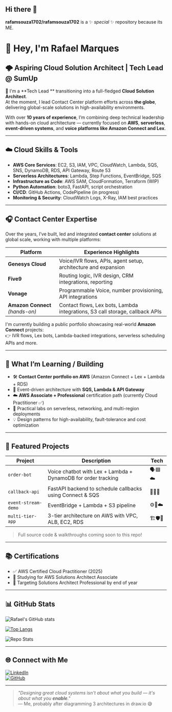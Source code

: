## Hi there 👋

**rafamsouza1702/rafamsouza1702** is a ✨ _special_ ✨ repository because its ME.

# 👋 Hey, I'm Rafael Marques

## 🌩️ Aspiring Cloud Solution Architect | Tech Lead @ SumUp

🎯 I'm a **Tech Lead ** transitioning into a full-fledged **Cloud Solution Architect**.  
At the moment, I lead Contact Center platform efforts across **the globe**, delivering global-scale solutions in high-availability environments.

With over **10 years of experience**, I’m combining deep technical leadership with hands-on cloud architecture — currently focused on **AWS**, **serverless**, **event-driven systems**, and **voice platforms like Amazon Connect and Lex**.

---

## ☁️ Cloud Skills & Tools

- **AWS Core Services**: EC2, S3, IAM, VPC, CloudWatch, Lambda, SQS, SNS, DynamoDB, RDS, API Gateway, Route 53  
- **Serverless Architectures**: Lambda, Step Functions, EventBridge, SQS  
- **Infrastructure as Code**: AWS SAM, CloudFormation, Terraform (WIP)  
- **Python Automation**: boto3, FastAPI, script orchestration  
- **CI/CD**: GitHub Actions, CodePipeline (in progress)  
- **Monitoring & Security**: CloudWatch Logs, X-Ray, IAM best practices  

---

## 🎧 Contact Center Expertise

Over the years, I’ve built, led and integrated **contact center** solutions at global scale, working with multiple platforms:

| Platform          | Experience Highlights |
|-------------------|------------------------|
| **Genesys Cloud** | Voice/IVR flows, APIs, agent setup, architecture and expansion |
| **Five9**         | Routing logic, IVR design, CRM integrations, reporting |
| **Vonage**        | Programmable Voice, number provisioning, API integrations |
| **Amazon Connect** _(hands-on)_ | Contact flows, Lex bots, Lambda integrations, S3 call storage, callback APIs |

I'm currently building a public portfolio showcasing real-world **Amazon Connect** projects:  
👉 IVR flows, Lex bots, Lambda-backed integrations, serverless scheduling APIs and more.

---

## 🧠 What I’m Learning / Building

- 🛠️ **Contact Center portfolio on AWS** (Amazon Connect + Lex + Lambda + RDS)
- 🔄 Event-driven architecture with **SQS, Lambda & API Gateway**
- ☁️ **AWS Associate + Professional** certification path (currently Cloud Practitioner ✅)
- 🧪 Practical labs on serverless, networking, and multi-region deployments
- 💡 Design patterns for high-availability, fault-tolerance and cost optimization

---

## 🧩 Featured Projects

| Project | Description | Tech |
|--------|-------------|------|
| `order-bot` | Voice chatbot with Lex + Lambda + DynamoDB for order tracking | 🗣️🟦☁️ |
| `callback-api` | FastAPI backend to schedule callbacks using Connect & SQS | 🔁📞🧬 |
| `event-stream-demo` | EventBridge + Lambda + S3 pipeline | ⚙️📂☁️ |
| `multi-tier-app` | 3-tier architecture on AWS with VPC, ALB, EC2, RDS | 🏗️🛡️📡 |

> Full source code & walkthroughs coming soon to this repo!

---

## 📚 Certifications

- ✅ AWS Certified Cloud Practitioner (2025)
- 🎯 Studying for AWS Solutions Architect Associate
- 📌 Targeting Solutions Architect Professional by end of year

---

## 📊 GitHub Stats

![Rafael's GitHub stats](https://github-readme-stats.vercel.app/api?username=rafamsouza1702&show_icons=true&theme=radical)

[![Top Langs](https://github-readme-stats.vercel.app/api/top-langs/?username=rafamsouza1702&layout=compact&theme=radical)](https://github.com/anuraghazra/github-readme-stats)

![Repo Stats](https://github-readme-stats.vercel.app/api/pin/?username=rafamsouza1702&repo=REPOSITORY_NAME&theme=radical)

---

## 🌐 Connect with Me

[![LinkedIn](https://img.shields.io/badge/-LinkedIn-blue?style=flat-square&logo=linkedin&logoColor=white)](https://www.linkedin.com/in/rafamarques17/)  
[![GitHub](https://img.shields.io/badge/-GitHub-black?style=flat-square&logo=github&logoColor=white)](https://github.com/rafamsouza1702)

---

> _"Designing great cloud systems isn't about what you build — it's about what you **enable**."_  
> — Me, probably after diagramming 3 architectures in draw.io 😅
